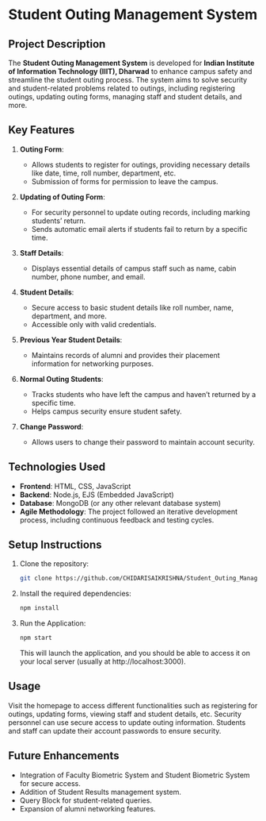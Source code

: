 # Student Outing Management System

## Project Description
The **Student Outing Management System** is developed for **Indian Institute of Information Technology (IIIT), Dharwad** to enhance campus safety and streamline the student outing process. The system aims to solve security and student-related problems related to outings, including registering outings, updating outing forms, managing staff and student details, and more.

## Key Features
1. **Outing Form**: 
   - Allows students to register for outings, providing necessary details like date, time, roll number, department, etc.
   - Submission of forms for permission to leave the campus.
   
2. **Updating of Outing Form**: 
   - For security personnel to update outing records, including marking students’ return.
   - Sends automatic email alerts if students fail to return by a specific time.

3. **Staff Details**: 
   - Displays essential details of campus staff such as name, cabin number, phone number, and email.

4. **Student Details**: 
   - Secure access to basic student details like roll number, name, department, and more.
   - Accessible only with valid credentials.

5. **Previous Year Student Details**: 
   - Maintains records of alumni and provides their placement information for networking purposes.

6. **Normal Outing Students**: 
   - Tracks students who have left the campus and haven’t returned by a specific time.
   - Helps campus security ensure student safety.

7. **Change Password**: 
   - Allows users to change their password to maintain account security.

## Technologies Used
- **Frontend**: HTML, CSS, JavaScript
- **Backend**: Node.js, EJS (Embedded JavaScript)
- **Database**: MongoDB (or any other relevant database system)
- **Agile Methodology**: The project followed an iterative development process, including continuous feedback and testing cycles.

## Setup Instructions<br>
1. Clone the repository:
   ```bash
   git clone https://github.com/CHIDARISAIKRISHNA/Student_Outing_Management
2. Install the required dependencies:
   ```bash
   npm install
3. Run the Application:
   ```bash
   npm start
   ```
   This will launch the application, and you should be able to access it on your local server (usually at http://localhost:3000).
## Usage
Visit the homepage to access different functionalities such as registering for outings, updating forms, viewing staff and student details, etc.
Security personnel can use secure access to update outing information.
Students and staff can update their account passwords to ensure security.

## Future Enhancements
- Integration of Faculty Biometric System and Student Biometric System for secure access.
- Addition of Student Results management system.
- Query Block for student-related queries.
- Expansion of alumni networking features.
